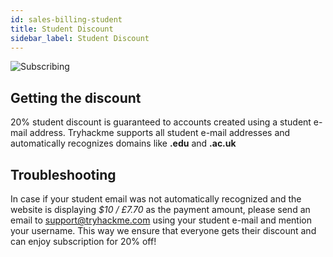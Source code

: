 ```yaml
---
id: sales-billing-student
title: Student Discount
sidebar_label: Student Discount
---
```


![Subscribing](https://i.imgur.com/JWmOSir.png)

## Getting the discount
20% student discount is guaranteed to accounts created using a student e-mail address.
Tryhackme supports all student e-mail addresses and automatically recognizes domains like **.edu** and **.ac.uk**

## Troubleshooting
In case if your student email was not automatically recognized and the website is displaying *$10 / £7.70* as the payment amount, please send an email to support@tryhackme.com using your student e-mail and mention your username.
This way we ensure that everyone gets their discount and can enjoy subscription for 20% off!

